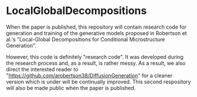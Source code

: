# LocalGlobalDecompositions

When the paper is published, this repository will contain research code for generation and training of the generative models proposed in Robertson et al.'s "Local-Global Decompositions for Conditional Microstructure Generation".

However, this code is definitely "research code". It was developed during the research process and, as a result, is rather messy. As a result, we also direct the interested reader to "https://github.com/arobertson38/DiffusionGeneration" for a cleaner version which is under will be continually improved. This second respository will also be made public when the paper is published. 
